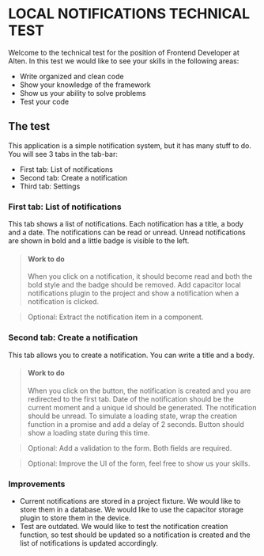 # LOCAL NOTIFICATIONS TECHNICAL TEST
Welcome to the technical test for the position of Frontend Developer at Alten. In this test we would like to 
see your skills in the following areas:

- Write organized and clean code
- Show your knowledge of the framework
- Show us your ability to solve problems
- Test your code

## The test
This application is a simple notification system, but it has many stuff to do. You will see 3 tabs in the tab-bar:
- First tab: List of notifications
- Second tab: Create a notification
- Third tab: Settings

### First tab: List of notifications
This tab shows a list of notifications. Each notification has a title, a body and a date. The notifications can be read or unread.
Unread notifications are shown in bold and a little badge is visible to the left.

> #### Work to do
> When you click on a notification, it should become read and both the bold style and the badge should be removed.
> Add capacitor local notifications plugin to the project and show a notification when a notification is clicked.

> Optional: Extract the notification item in a component.

### Second tab: Create a notification
This tab allows you to create a notification. You can write a title and a body.

> #### Work to do
> When you click on the button, the notification is created and you are redirected to the first tab.
Date of the notification should be the current moment and a unique id should be generated. The notification should be unread.
To simulate a loading state, wrap the creation function in a promise and add a delay of 2 seconds. Button should show a loading state during this time.

> Optional: Add a validation to the form. Both fields are required.

> Optional: Improve the UI of the form, feel free to show us your skills.

### Improvements
- Current notifications are stored in a project fixture. We would like to store them in a database. We would like to use the capacitor storage plugin to store them in the device.
- Test are outdated. We would like to test the notification creation function, so test should be updated so a notification is created and the list of notifications is updated accordingly.
